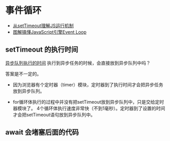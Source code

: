 # 事件循环 

- [从setTimeout理解JS运行机制](https://juejin.cn/post/6844903805063004167)
- [图解搞懂JavaScript引擎Event Loop](https://juejin.cn/post/6844903553031634952)

## setTimeout 的执行时间

[异步队列执行的时间](https://juejin.cn/post/6844903805063004167#heading-12)
执行到异步任务的时候，会直接放到异步队列中吗？

答案是不一定的。

- 因为浏览器有个定时器（timer）模块，定时器到了执行时间才会把异步任务放到异步队列。

- for循环体执行的过程中并没有把setTimeout放到异步队列中，只是交给定时器模块了。
4个循环体执行速度非常快（不到1毫秒）。定时器到了设置的时间才会把setTimeout语句放到异步队列中。


## await 会堵塞后面的代码
